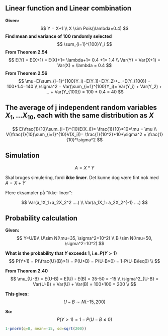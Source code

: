 ## Linear function and Linear combination

**Given:**
$$
Y = X+1 \\
X \sim Pois(\lambda=0.4)
$$
**Find mean and variance of 100 randomly selected**
$$
\sum_{i=1}^{100}Y_i
$$
**From Theorem 2.54**
$$
E(Y) = E(X+1) = E(X)+1= \lambda+1= 0.4 +1= 1.4 \\
Var(Y) = Var(X+1) = Var(X) = \lambda = 0.4
$$
**From Theorem 2.56**
$$
\mu=E(\sum_{i=1}^{100}Y_i)=E(Y_1)+E(Y_2)+...+E(Y_{100}) = 100*1.4=140 \\
\sigma^2 = Var(\sum_{i=1}^{100}Y_i)= Var(Y_i) + Var(Y_2) + ... + Var(Y_{100}) = 100 * 0.4 = 40
$$

## The average of j independent random variables $X_1,...X_{10}$, each with the same distribution as $X$

$$
E(\frac{1}{10}\sum_{i=1}^{10}E(X_i))= \frac{1}{10}*10*\mu = \mu \\
V(\frac{1}{10}\sum_{i=1}^{10}V(X_i))= \frac{1}{10^2}*10*\sigma^2 = \frac{1}{10}*\sigma^2
$$



## Simulation

$$
A = X*Y
$$

Skal bruges simulering, fordi **ikke linær**. Det kunne dog være fint nok med $A=X+Y$

Flere eksampler på "ikke-linær":

$$
Var(a_1X_1+a_2X_2^2 ....) \\
Var(a_1X_1+a_2X_2^{-1} ....)
$$


## Probability calculation

**Given:**
$$
Y=U/B\\
U\sim N(\mu=35, \sigma^2=10^2) \\
B \sim N(\mu=50, \sigma^2=10^2)
$$

**What is the probability that $Y$ exceeds 1, i.e. $P(Y>1)$**
$$
P(Y>1) = P(\frac{U}{B}>1) = P(U>B) = P(U-B>0) = 1-P(U-B\leq0) \\
$$

**From Theorem 2.40**
$$
\mu_{U-B} = E(U-B) = E(U) - E(B) = 35-50 = -15 \\
\sigma^2_{U-B} = Var(U-B) = Var(U) + Var(B) = 100+100 = 200 \\
$$




**This gives:**
$$
U-B \sim N(-15, 200)
$$

**So:** 
$$
P(Y>1) = 1-P(U-B \leq 0)
$$

```R
1-pnorm(q=0, mean=-15, sd=sqrt(200))
```

